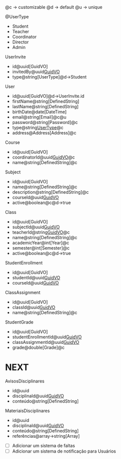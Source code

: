 @c -> customizable
@d -> default
@u -> unique

@UserType
- Student
- Teacher
- Coordinator
- Director
- Admin

<!-- TODO: Eu alterei um elemento de User. Ajeitar todos os serviços de domínio + refatoração nas interfaces e nas implementações -->

<!--
Na inicialização do sistema, verificar se existe um usuário Admin.
Se não tiver, criar um usuário:

User {
  name: {
    firstName: "School",
    lastName: "System"
  },
  birthDate: DateTime.Now,
  email: "generic-email@school.me",
  password: hash("Password-123"),
  type: Admin,
  address: {
    zipCode: "123",
    state: "Sergipe",
    city: "Aracaju",
    neighborhood: "Aeroporto",
    street: "Rua ...",
    number: 97
  }
}
-->

<!-- #region SUPPORT -->

<!--
UserInvite
> Responsável por dar a permissão para criar um novo usuário
- Pode ser criado apenas por diretores e pelo admin
- O Convite só pode criar Coordenadores, Professores e Alunos
-->

UserInvite
- id@uuid[GuidVO]
- invitedBy@uuid[GuidVO](User.id[WHERE:type=Director])
- type@string[UserType]@d->Student

<!-- 
User
> Agente central do projeto
- Após ser criado, remover o registro de UserInvite
- Se não houver registros além do admin, o type sempre será Diretor
- O seu id sempre será o que veio de UserInvite
[STUDENT]
- Se for removido, remover todos StudentEnrollment ligados a ele
- Não pode mudar de tipo
[TEACHER]
- Só pode ser removido caso não tenham Turmas vinculadas a ele
- Pode se tornar Coordenador ou Diretor
[COORDINATOR]
- Só pode ser removido caso não tenham Cursos vinculados a ele
- Pode se tornar Professor ou Diretor
[DIRECTOR]
- Não pode ser removido
- Pode se tornar Professor ou Coordenador
[ADMIN]
- Não pode ser removido
- Não pode mudar de tipo
-->

User
- id@uuid[GuidVO]@d->UserInvite.id
- firstName@string[DefinedString]
- lastName@string[DefinedString]
- birthDate@date[DateTime]
- email@string[Email]@c@u
- password@string[Password]@c
- type@string[UserType]([IF:User.Length=0_THEN:type=Director])@c
- address@Address[Address]@c

<!-- #endregion SUPPORT -->

<!-- #region CORE -->

<!--
Course
> Responsável por agrupar disciplinas com turmas, e os alunos que estão nela.
- Só pode ser criado por diretores
- Só pode ser editado por diretores
- Só pode ser removido se não tiverem Disciplinas vinculadas ativas
- Se for removido, [REMOVE] todas as disciplinas
- Se for removido, [REMOVE] todos os StudentEnrollment
-->

Course
- id@uuid[GuidVO]
- coordinatorId@uuid[GuidVO](User.id[WHERE:type=Coordinator])@c
- name@string[DefinedString]@c

<!-- 
Subject
> Responsável por declarar a disciplina
- Só pode ser criado por Coordenadores
- Só pode ser editado por Coordenadores
- Só pode ser removido se não tiverem Turmas vinculadas ativas
- Se for removido, [REMOVE] todas as Turmas
-->

Subject
- id@uuid[GuidVO]
- name@string[DefinedString]@c
- description@string[DefinedString]@c
- courseId@uuid[GuidVO](Course.id)
- active@boolean@c@d->true

<!--
Class
> Responsável por fazer uso da disciplina e organizar adequadamente
- Só pode ser criado por Coordenadores
- Só pode ser editado por Coordenadores
- Caso o ano e o semestre passe, o estado de ativo ficará desativado, e não poderá ser alterado
- Se for removido, [REMOVE] todos os ClassAssignment

[ROUTINE]
- Verificar no dia 1 de todo início de semestre para mudar o estado de ativo para falso
-->

Class
- id@uuid[GuidVO]
- subjectId@uuid[GuidVO](Subject.id)
- teacherId@string[GuidVO](User.id[WHERE:type=Teacher])@c
- name@string[DefinedString]@c
- academicYear@int[Year]@c
- semester@int[Semester]@c
- active@boolean@c@d->true

<!--
StudentEnrollment
> Responsável por vincular o usuário ao curso
- Só pode ser criado e removido por Coordenadores
- Se for removido, [REMOVE] todos os StudentGrade
-->

StudentEnrollment
- id@uuid[GuidVO]
- studentId@uuid[GuidVO](User.id[WHERE:type=Student])
- courseId@uuid[GuidVO](Course.id)

<!--
ClassAssignment
> Responsável por declarar a pontuação d'uma determinada turma
- Só pode ser criado, editado e removido por um Professor
- Se for removido, [REMOVE] todos os StudentGrade
-->

ClassAssignment
- id@uuid[GuidVO]
- classId@uuid[GuidVO](Class.id)
- name@string[DefinedString]@c

<!--
StudentGrade
> Responsável por exibir a pontuação que um determinado aluno tirou num ClassAssignment
- Só pode ser criado, editado e removido por um Professor
-->

StudentGrade
- id@uuid[GuidVO]
- studentEnrollmentId@uuid[GuidVO](StudentEnrollment.id)
- classAssignmentId@uuid[GuidVO](ClassAssignment.id)
- grade@double[Grade]@c

<!-- #endregion CORE -->

# NEXT
AvisosDisciplinares
- id@uuid
- disciplinaId@uuid[GuidVO](Disciplina.id)
- conteúdo@string[DefinedString]

MateriaisDisciplinares
- id@uuid
- disciplinaId@uuid[GuidVO](Disciplina.id)
- conteúdo@string[DefinedString]
- referências@array->string[Array<Link>]

- [ ] Adicionar um sistema de faltas
- [ ] Adicionar um sistema de notificação para Usuários